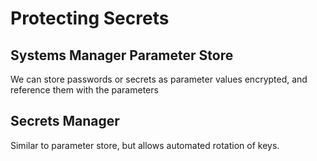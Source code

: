 # Protecting Secrets

## Systems Manager Parameter Store

We can store passwords or secrets as parameter values encrypted, and reference them with the parameters

## Secrets Manager

Similar to parameter store, but allows automated rotation of keys.